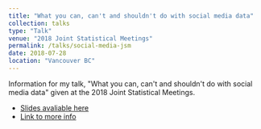 ```yaml
---
title: "What you can, can't and shouldn't do with social media data"
collection: talks
type: "Talk"
venue: "2018 Joint Statistical Meetings"
permalink: /talks/social-media-jsm
date: 2018-07-28
location: "Vancouver BC"
---
```


Information for my talk, "What you can, can't and shouldn't do with social media data" given at the 2018 Joint Statistical Meetings. 

* [Slides avaliable here](http://www.rctatman.com/files/tatman_jsm_2018_socialMedia.pdf)
* [Link to more info](http://ww2.amstat.org/meetings/jsm/2018/onlineprogram/ActivityDetails.cfm?SessionID=215328)
